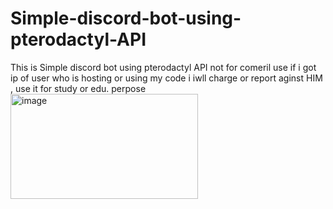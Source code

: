 # Simple-discord-bot-using-pterodactyl-API
This is  Simple discord bot using pterodactyl API not for  comeril use if  i got  ip of user who is hosting or using my code i iwll charge or report aginst HIM , use it for study or edu. perpose
                        <img width="300" height="168" alt="image" src="https://github.com/user-attachments/assets/654a19f2-21ab-4360-9589-6cc09250b01e" />
